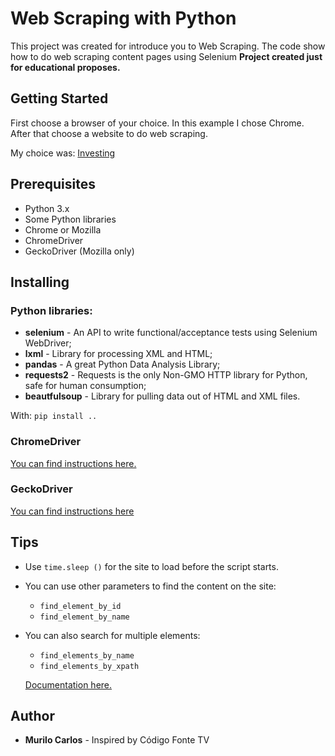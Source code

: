 # Web Scraping with Python
This project was created for introduce you to Web Scraping.
The code show how to do web scraping content pages using Selenium
 **Project created just for educational proposes.**
 ## Getting Started
 First choose a browser of your choice. In this example I chose Chrome.
 After that choose a website to do web scraping.
 
 My choice was: [Investing](https://br.investing.com/crypto/)
 ## Prerequisites
  - Python 3.x
  - Some Python libraries
  - Chrome or Mozilla
  - ChromeDriver 
  - GeckoDriver (Mozilla only)
## Installing

### Python libraries:
- **selenium** - An API to write functional/acceptance tests using Selenium WebDriver;
-  **lxml** - Library for processing XML and HTML;
- **pandas** - A great Python Data Analysis Library;
- **requests2** - Requests is the only Non-GMO HTTP library for Python, safe for human consumption;
- **beautfulsoup** - Library for pulling data out of HTML and XML files.

With:
`pip install ..`

### ChromeDriver
[You can find instructions here.](https://chromedriver.chromium.org/getting-started)

### GeckoDriver
[You can find instructions here](https://github.com/mozilla/geckodriver/releases)

##  Tips
- Use `time.sleep ()` for the site to load before the script starts.
- You can use other parameters to find the content on the site:
	- `find_element_by_id`
	- `find_element_by_name`
- You can also search for multiple elements:
    - `find_elements_by_name`
    - `find_elements_by_xpath`
   
  [Documentation here.](https://selenium-python.readthedocs.io/locating-elements.html)
## Author
- **Murilo Carlos** - Inspired by Código Fonte TV